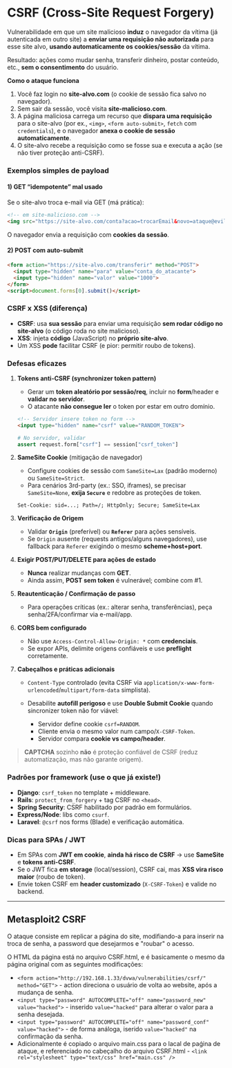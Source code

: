 # CSRF (Cross-Site Request Forgery)

Vulnerabilidade em que um site malicioso **induz** o navegador da vítima (já autenticada em outro site) a **enviar uma requisição não autorizada** para esse site alvo, **usando automaticamente os cookies/sessão** da vítima.

Resultado: ações como mudar senha, transferir dinheiro, postar conteúdo, etc., **sem o consentimento** do usuário.

**Como o ataque funciona**

1. Você faz login no **site-alvo.com** (o cookie de sessão fica salvo no navegador).
2. Sem sair da sessão, você visita **site-malicioso.com**.
3. A página maliciosa carrega um recurso que **dispara uma requisição** para o site-alvo (por ex., `<img>`, `<form auto-submit>`, `fetch` com `credentials`), e o navegador **anexa o cookie de sessão automaticamente**.
4. O site-alvo recebe a requisição como se fosse sua e executa a ação (se não tiver proteção anti-CSRF).

### Exemplos simples de payload

#### 1) GET “idempotente” mal usado

Se o site-alvo troca e-mail via GET (má prática):

```html
<!-- em site-malicioso.com -->
<img src="https://site-alvo.com/conta?acao=trocarEmail&novo=ataque@evil.com">
```

O navegador envia a requisição com **cookies da sessão**.

#### 2) POST com auto-submit

```html
<form action="https://site-alvo.com/transferir" method="POST">
  <input type="hidden" name="para" value="conta_do_atacante">
  <input type="hidden" name="valor" value="1000">
</form>
<script>document.forms[0].submit()</script>
```

### CSRF x XSS (diferença)

* **CSRF**: usa **sua sessão** para enviar uma requisição **sem rodar código no site-alvo** (o código roda no site malicioso).
* **XSS**: injeta **código** (JavaScript) no **próprio site-alvo**.
* Um XSS **pode** facilitar CSRF (e pior: permitir roubo de tokens).

### Defesas eficazes

1. **Tokens anti-CSRF (synchronizer token pattern)**

   * Gerar um **token aleatório por sessão/req**, incluir no **form**/header e **validar no servidor**.
   * O atacante **não consegue ler** o token por estar em outro domínio.

   ```html
   <!-- Servidor insere token no form -->
   <input type="hidden" name="csrf" value="RANDOM_TOKEN">
   ```

   ```python
   # No servidor, validar
   assert request.form["csrf"] == session["csrf_token"]
   ```

2. **SameSite Cookie** (mitigação de navegador)

   * Configure cookies de sessão com `SameSite=Lax` (padrão moderno) ou `SameSite=Strict`.
   * Para cenários 3rd-party (ex.: SSO, iframes), se precisar `SameSite=None`, **exija `Secure`** e redobre as proteções de token.

   ```
   Set-Cookie: sid=...; Path=/; HttpOnly; Secure; SameSite=Lax
   ```

3. **Verificação de Origem**

   * Validar **`Origin`** (preferível) ou **`Referer`** para ações sensíveis.
   * Se `Origin` ausente (requests antigos/alguns navegadores), use fallback para `Referer` exigindo o mesmo **scheme+host+port**.

4. **Exigir POST/PUT/DELETE para ações de estado**

   * **Nunca** realizar mudanças com **GET**.
   * Ainda assim, **POST sem token** é vulnerável; combine com #1.

5. **Reautenticação / Confirmação de passo**

   * Para operações críticas (ex.: alterar senha, transferências), peça senha/2FA/confirmar via e-mail/app.

6. **CORS bem configurado**

   * Não use `Access-Control-Allow-Origin: *` com **credenciais**.
   * Se expor APIs, delimite origens confiáveis e use **preflight** corretamente.

7. **Cabeçalhos e práticas adicionais**

   * `Content-Type` controlado (evita CSRF via `application/x-www-form-urlencoded`/`multipart/form-data` simplista).
   * Desabilite **autofill perigoso** e use **Double Submit Cookie** quando sincronizer token não for viável:

     * Servidor define cookie `csrf=RANDOM`.
     * Cliente envia o mesmo valor num campo/`X-CSRF-Token`.
     * Servidor compara **cookie vs campo/header**.

> **CAPTCHA** sozinho **não** é proteção confiável de CSRF (reduz automatização, mas não garante origem).

### Padrões por framework (use o que já existe!)

* **Django**: `csrf_token` no template + middleware.
* **Rails**: `protect_from_forgery` + tag CSRF no `<head>`.
* **Spring Security**: CSRF habilitado por padrão em formulários.
* **Express/Node**: libs como `csurf`.
* **Laravel**: `@csrf` nos forms (Blade) e verificação automática.

### Dicas para SPAs / JWT

* Em SPAs com **JWT em cookie**, **ainda há risco de CSRF** → use **SameSite** e **tokens anti-CSRF**.
* Se o JWT fica **em storage** (local/session), CSRF cai, mas **XSS vira risco maior** (roubo de token).
* Envie token CSRF em **header customizado** (`X-CSRF-Token`) e valide no backend.

---
## Metasploit2 CSRF

O ataque consiste em replicar a página do site, modifiando-a para inserir na troca de senha, a password que desejarmos e "roubar" o acesso.

O HTML da página está no arquivo CSRF.html, e é basicamente o mesmo da página original com as seguintes modificações:

* `<form action="http://192.168.1.33/dvwa/vulnerabilities/csrf/" method="GET">` - action direciona o usuário de volta ao website, após a mudança de senha.
* `<input type="password" AUTOCOMPLETE="off" name="password_new" value="hacked">` - inserido `value="hacked"` para alterar o valor para a senha desejada.
* `<input type="password" AUTOCOMPLETE="off" name="password_conf" value="hacked">` - de forma análoga, iserido `value="hacked"` na confirmação da senha.
* Adicionalmente é copiado o arquivo main.css para o lacal de paǵina de ataque, e referenciado no cabeçalho do arquivo CSRF.html - `<link rel="stylesheet" type="text/css" href="main.css" />`
